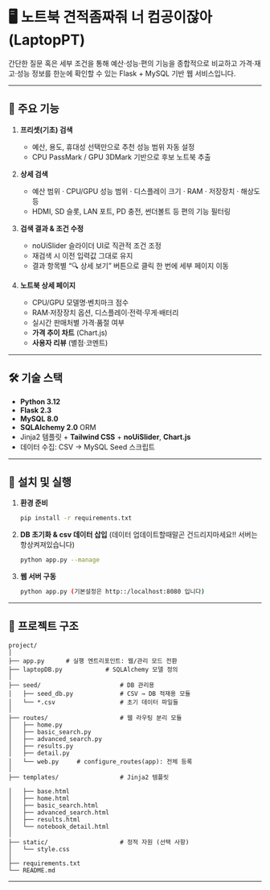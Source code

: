 # 🖥️ 노트북 견적좀짜줘 너 컴공이잖아 (LaptopPT)

간단한 질문 혹은 세부 조건을 통해 예산·성능·편의 기능을 종합적으로 비교하고
가격·재고·성능 정보를 한눈에 확인할 수 있는 Flask + MySQL 기반 웹 서비스입니다.

---

## 📌 주요 기능

1. **프리셋(기초) 검색**

   * 예산, 용도, 휴대성 선택만으로 추천 성능 범위 자동 설정
   * CPU PassMark / GPU 3DMark 기반으로 후보 노트북 추출

2. **상세 검색**

   * 예산 범위 · CPU/GPU 성능 범위 · 디스플레이 크기 · RAM · 저장장치 · 해상도 등
   * HDMI, SD 슬롯, LAN 포트, PD 충전, 썬더볼트 등 편의 기능 필터링

3. **검색 결과 & 조건 수정**

   * noUiSlider 슬라이더 UI로 직관적 조건 조정
   * 재검색 시 이전 입력값 그대로 유지
   * 결과 항목별 “🔍 상세 보기” 버튼으로 클릭 한 번에 세부 페이지 이동

4. **노트북 상세 페이지**

   * CPU/GPU 모델명·벤치마크 점수
   * RAM·저장장치 옵션, 디스플레이·전력·무게·배터리
   * 실시간 판매처별 가격·품절 여부
   * **가격 추이 차트** (Chart.js)
   * **사용자 리뷰** (별점·코멘트)

---

## 🛠️ 기술 스택

* **Python 3.12**
* **Flask 2.3**
* **MySQL 8.0** 
* **SQLAlchemy 2.0** ORM
* Jinja2 템플릿 + **Tailwind CSS** + **noUiSlider**, **Chart.js**
* 데이터 수집: CSV → MySQL Seed 스크립트

---

## 🚀 설치 및 실행

1. **환경 준비**

   ```bash
   pip install -r requirements.txt
   ```

2. **DB 초기화 & csv 데이터 삽입** (데이터 업데이트할때말곤 건드리지마세요!! 서버는 항상켜져있습니다)

   ```bash
   python app.py --manage
   ```

3. **웹 서버 구동**

   ```bash
   python app.py (기본설정은 http::/localhost:8080 입니다)
   ```

---

## 🔧 프로젝트 구조

```
project/
│
├── app.py      # 실행 엔트리포인트: 웹/관리 모드 전환
├── laptopDB.py            # SQLAlchemy 모델 정의
│
├── seed/                      # DB 관리용
│   ├── seed_db.py             # CSV → DB 적재용 모듈
│   └── *.csv                  # 초기 데이터 파일들
│
├── routes/                    # 웹 라우팅 분리 모듈
│   ├── home.py
│   ├── basic_search.py
│   ├── advanced_search.py
│   ├── results.py
│   ├── detail.py
│   └── web.py     # configure_routes(app): 전체 등록
│
├── templates/                 # Jinja2 템플릿

│   ├── base.html          
│   ├── home.html
│   ├── basic_search.html 
│   ├── advanced_search.html
│   ├── results.html
│   └── notebook_detail.html
│
├── static/                    # 정적 자원 (선택 사항)
│   └── style.css
│
├── requirements.txt
└── README.md
```

---


